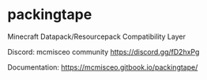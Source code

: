 # packingtape
Minecraft Datapack/Resourcepack Compatibility Layer

Discord: mcmisceo community https://discord.gg/fD2hxPg

Documentation: https://mcmisceo.gitbook.io/packingtape/
